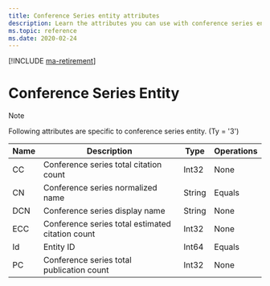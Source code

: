 ```yaml
---
title: Conference Series entity attributes
description: Learn the attributes you can use with conference series entities in the Project Academic Knowledge API.
ms.topic: reference
ms.date: 2020-02-24
---
```

[!INCLUDE [ma-retirement](../includes/ma-retirement.md)]

# Conference Series Entity

> [!NOTE]
> Following attributes are specific to conference series entity. (Ty = '3')

Name | Description | Type | Operations
--- | --- | --- | ---
CC | Conference series total citation count | Int32 | None 
CN | Conference series normalized name | String | Equals
DCN | Conference series display name | String | None
ECC | Conference series total estimated citation count | Int32 | None
Id | Entity ID | Int64 | Equals
PC | Conference series total publication count | Int32 | None
